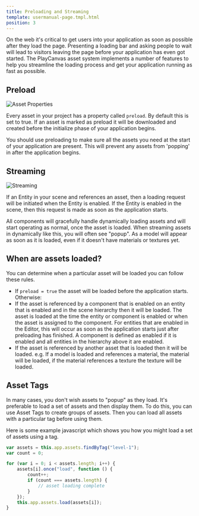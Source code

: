 ```yaml
---
title: Preloading and Streaming
template: usermanual-page.tmpl.html
position: 3
---
```


On the web it's critical to get users into your application as soon as possible after they load the page. Presenting a loading bar and asking people to wait will lead to visitors leaving the page before your application has even got started. The PlayCanvas asset system implements a number of features to help you streamline the loading process and get your application running as fast as possible.

## Preload

![Asset Properties][1]

Every asset in your project has a property called `preload`. By default this is set to true. If an asset is marked as preload it will be downloaded and created before the initialize phase of your application begins.

You should use preloading to make sure all the assets you need at the start of your application are present. This will prevent any assets from 'popping' in after the application begins.

## Streaming

![Streaming][2]

If an Entity in your scene and references an asset, then a loading request will be initiated when the Entity is enabled. If the Entity is enabled in the scene, then this request is made as soon as the application starts.

All components will gracefully handle dynamically loading assets and will start operating as normal, once the asset is loaded. When streaming assets in dynamically like this, you will often see "popup". As a model will appear as soon as it is loaded, even if it doesn't have materials or textures yet.

## When are assets loaded?

You can determine when a particular asset will be loaded you can follow these rules.

* If `preload = true` the asset will be loaded before the application starts. Otherwise:
* If the asset is referenced by a component that is enabled on an entity that is enabled and in the scene hierarchy then it will be loaded. The asset is loaded at the time the entity or component is enabled or when the asset is assigned to the component. For entities that are enabled in the Editor, this will occur as soon as the application starts just after preloading has finished. A component is defined as enabled if it is enabled and all entities in the hierarchy above it are enabled.
* If the asset is referenced by another asset that is loaded then it will be loaded. e.g. If a model is loaded and references a material, the material will be loaded, if the material references a texture the texture will be loaded.

## Asset Tags

In many cases, you don't wish assets to "popup" as they load. It's preferable to load a set of assets and then display them. To do this, you can use Asset Tags to create groups of assets. Then you can load all assets with a particular tag before using them.

Here is some example javascript which shows you how you might load a set of assets using a tag.

```javascript
var assets = this.app.assets.findByTag("level-1");
var count = 0;

for (var i = 0; i < assets.length; i++) {
    assets[i].once("load", function () {
        count++;
        if (count === assets.length) {
            // asset loading complete
        }
    });
    this.app.assets.load(assets[i]);
}
```

[1]: /images/user-manual/assets/preloading-and-streaming/asset-properties.jpg
[2]: /images/user-manual/assets/preloading-and-streaming/streaming.gif


